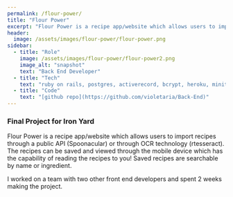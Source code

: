 ```yaml
---
permalink: /flour-power/
title: "Flour Power"
excerpt: "Flour Power is a recipe app/website which allows users to import recipes through a public API (Spoonacular) or through OCR technology (rtesseract)."
header:
  image: /assets/images/flour-power/flour-power.png
sidebar:
  - title: "Role"
    image: /assets/images/flour-power/flour-power2.png
    image_alt: "snapshot"
    text: "Back End Developer"
  - title: "Tech"
    text: "ruby on rails, postgres, activerecord, bcrypt, heroku, minitest, bullet, rtesseract, httparty, paperclip, nokogiri, pg_search"
  - title: "Code"
    text: "[github repo](https://github.com/violetaria/Back-End)"
---
```


### Final Project for Iron Yard

Flour Power is a recipe app/website which allows users to import recipes through a public API (Spoonacular) or through OCR technology (rtesseract).  The recipes can be saved and viewed through the mobile device which has the capability of reading the recipes to you!  Saved recipes are searchable by name or ingredient.

I worked on a team with two other front end developers and spent 2 weeks making the project.
